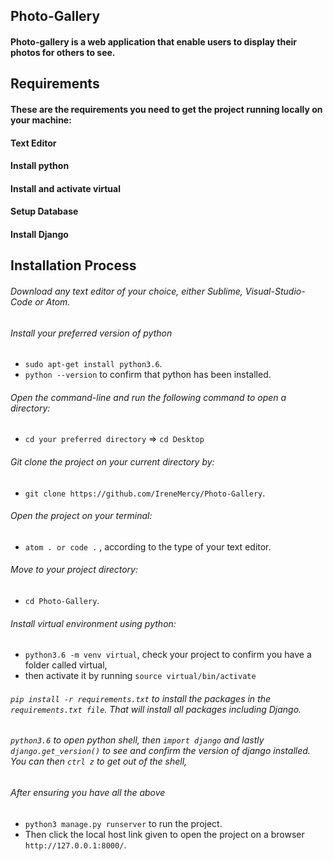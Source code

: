 ## Photo-Gallery
#### Photo-gallery is a web application that enable users to display their photos for others to see.

## Requirements
#### These are the requirements you need to get the project running locally on your machine:
#### Text Editor
#### Install python
#### Install and activate virtual
#### Setup Database
#### Install Django

## Installation Process
###### Download any text editor of your choice, either Sublime, Visual-Studio-Code or Atom.
###### Install your preferred version of python
  - ```sudo apt-get install python3.6```.
  - ```python --version``` to confirm that python has been installed.
###### Open the command-line and run the following command to open a directory:
  - ```cd your preferred directory``` => ```cd Desktop```
###### Git clone the project on your current directory by:
  - ```git clone https://github.com/IreneMercy/Photo-Gallery```.
###### Open the project on your terminal:
  - ```atom . or code .``` , according to the type of your text editor.
###### Move to your project directory:
  - ```cd Photo-Gallery```.
###### Install virtual environment using python:
  - ```python3.6 -m venv virtual```, check your project to confirm you have a folder called virtual,
  - then activate it by running ```source virtual/bin/activate```
###### ```pip install -r requirements.txt``` to install the packages in the ```requirements.txt file```. That will install all packages including Django.
###### ```python3.6``` to open python shell, then ```import django``` and lastly ```django.get_version()``` to see and confirm the version of django installed. You can then ```ctrl z``` to get out of the shell,
###### After ensuring you have all the above
  - ```python3 manage.py runserver``` to run the project.
  - Then click the local host link given to open the project on a browser ```http://127.0.0.1:8000/```.
